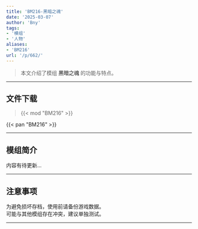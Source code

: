 ```yaml
---
title: 'BM216-黑暗之魂'
date: '2025-03-07'
author: 'Bny'
tags:
- '模组'
- '人物'
aliases:
- 'BM216'
url: '/p/662/'
---
```


> 本文介绍了模组 **黑暗之魂** 的功能与特点。

---

## 文件下载  

> {{< mod "BM216" >}}  

{{< pan "BM216" >}}  

---

## 模组简介

>  
内容有待更新...  

---

## 注意事项

>  
为避免损坏存档，使用前请备份游戏数据。  
可能与其他模组存在冲突，建议单独测试。  

---

